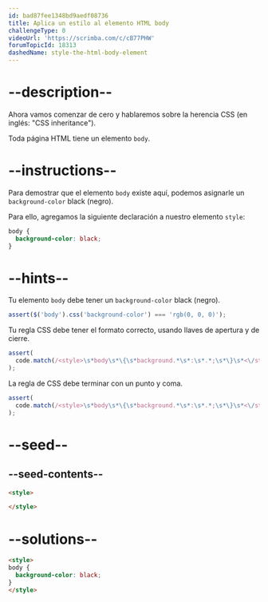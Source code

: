 ```yaml
---
id: bad87fee1348bd9aedf08736
title: Aplica un estilo al elemento HTML body
challengeType: 0
videoUrl: 'https://scrimba.com/c/cB77PHW'
forumTopicId: 18313
dashedName: style-the-html-body-element
---
```


# --description--

Ahora vamos comenzar de cero y hablaremos sobre la herencia CSS (en inglés: "CSS inheritance").

Toda página HTML tiene un elemento `body`.

# --instructions--

Para demostrar que el elemento `body` existe aquí, podemos asignarle un `background-color` black (negro).

Para ello, agregamos la siguiente declaración a nuestro elemento `style`:

```css
body {
  background-color: black;
}
```

# --hints--

Tu elemento `body` debe tener un `background-color` black (negro).

```js
assert($('body').css('background-color') === 'rgb(0, 0, 0)');
```

Tu regla CSS debe tener el formato correcto, usando llaves de apertura y de cierre.

```js
assert(
  code.match(/<style>\s*body\s*\{\s*background.*\s*:\s*.*;\s*\}\s*<\/style>/i)
);
```

La regla de CSS debe terminar con un punto y coma.

```js
assert(
  code.match(/<style>\s*body\s*\{\s*background.*\s*:\s*.*;\s*\}\s*<\/style>/i)
);
```

# --seed--

## --seed-contents--

```html
<style>

</style>
```

# --solutions--

```html
<style>
body {
  background-color: black;
}
</style>
```
